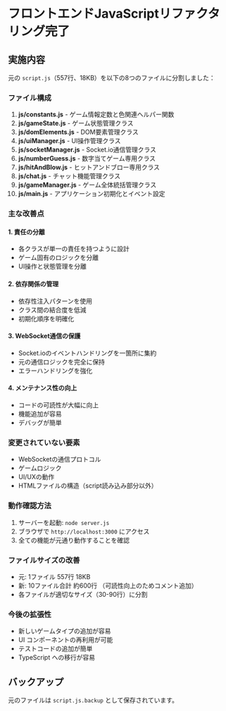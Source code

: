 # フロントエンドJavaScriptリファクタリング完了

## 実施内容

元の `script.js`（557行、18KB）を以下の8つのファイルに分割しました：

### ファイル構成

1. **js/constants.js** - ゲーム情報定数と色関連ヘルパー関数
2. **js/gameState.js** - ゲーム状態管理クラス
3. **js/domElements.js** - DOM要素管理クラス
4. **js/uiManager.js** - UI操作管理クラス
5. **js/socketManager.js** - Socket.io通信管理クラス
6. **js/numberGuess.js** - 数字当てゲーム専用クラス
7. **js/hitAndBlow.js** - ヒットアンドブロー専用クラス
8. **js/chat.js** - チャット機能管理クラス
9. **js/gameManager.js** - ゲーム全体統括管理クラス
10. **js/main.js** - アプリケーション初期化とイベント設定

### 主な改善点

#### 1. 責任の分離
- 各クラスが単一の責任を持つように設計
- ゲーム固有のロジックを分離
- UI操作と状態管理を分離

#### 2. 依存関係の管理
- 依存性注入パターンを使用
- クラス間の結合度を低減
- 初期化順序を明確化

#### 3. WebSocket通信の保護
- Socket.ioのイベントハンドリングを一箇所に集約
- 元の通信ロジックを完全に保持
- エラーハンドリングを強化

#### 4. メンテナンス性の向上
- コードの可読性が大幅に向上
- 機能追加が容易
- デバッグが簡単

### 変更されていない要素

- WebSocketの通信プロトコル
- ゲームロジック
- UI/UXの動作
- HTMLファイルの構造（script読み込み部分以外）

### 動作確認方法

1. サーバーを起動: `node server.js`
2. ブラウザで `http://localhost:3000` にアクセス
3. 全ての機能が元通り動作することを確認

### ファイルサイズの改善

- 元: 1ファイル 557行 18KB
- 新: 10ファイル合計 約600行 （可読性向上のためコメント追加）
- 各ファイルが適切なサイズ（30-90行）に分割

### 今後の拡張性

- 新しいゲームタイプの追加が容易
- UI コンポーネントの再利用が可能
- テストコードの追加が簡単
- TypeScript への移行が容易

## バックアップ

元のファイルは `script.js.backup` として保存されています。
